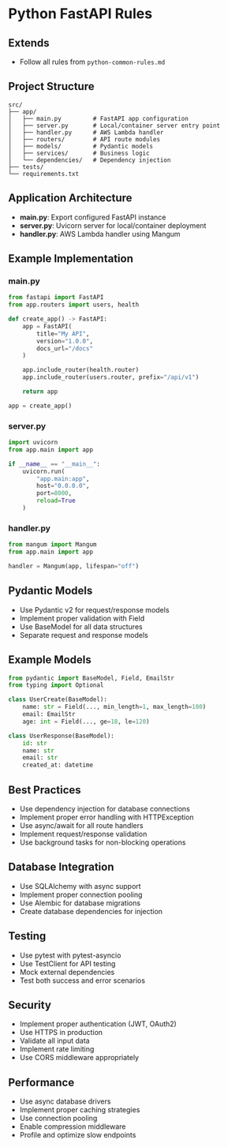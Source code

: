 # Python FastAPI Rules

## Extends

- Follow all rules from `python-common-rules.md`

## Project Structure

```
src/
├── app/
│   ├── main.py         # FastAPI app configuration
│   ├── server.py       # Local/container server entry point
│   ├── handler.py      # AWS Lambda handler
│   ├── routers/        # API route modules
│   ├── models/         # Pydantic models
│   ├── services/       # Business logic
│   └── dependencies/   # Dependency injection
├── tests/
└── requirements.txt
```

## Application Architecture

- **main.py**: Export configured FastAPI instance
- **server.py**: Uvicorn server for local/container deployment
- **handler.py**: AWS Lambda handler using Mangum

## Example Implementation

### main.py

```python
from fastapi import FastAPI
from app.routers import users, health

def create_app() -> FastAPI:
    app = FastAPI(
        title="My API",
        version="1.0.0",
        docs_url="/docs"
    )

    app.include_router(health.router)
    app.include_router(users.router, prefix="/api/v1")

    return app

app = create_app()
```

### server.py

```python
import uvicorn
from app.main import app

if __name__ == "__main__":
    uvicorn.run(
        "app.main:app",
        host="0.0.0.0",
        port=8000,
        reload=True
    )
```

### handler.py

```python
from mangum import Mangum
from app.main import app

handler = Mangum(app, lifespan="off")
```

## Pydantic Models

- Use Pydantic v2 for request/response models
- Implement proper validation with Field
- Use BaseModel for all data structures
- Separate request and response models

## Example Models

```python
from pydantic import BaseModel, Field, EmailStr
from typing import Optional

class UserCreate(BaseModel):
    name: str = Field(..., min_length=1, max_length=100)
    email: EmailStr
    age: int = Field(..., ge=18, le=120)

class UserResponse(BaseModel):
    id: str
    name: str
    email: str
    created_at: datetime
```

## Best Practices

- Use dependency injection for database connections
- Implement proper error handling with HTTPException
- Use async/await for all route handlers
- Implement request/response validation
- Use background tasks for non-blocking operations

## Database Integration

- Use SQLAlchemy with async support
- Implement proper connection pooling
- Use Alembic for database migrations
- Create database dependencies for injection

## Testing

- Use pytest with pytest-asyncio
- Use TestClient for API testing
- Mock external dependencies
- Test both success and error scenarios

## Security

- Implement proper authentication (JWT, OAuth2)
- Use HTTPS in production
- Validate all input data
- Implement rate limiting
- Use CORS middleware appropriately

## Performance

- Use async database drivers
- Implement proper caching strategies
- Use connection pooling
- Enable compression middleware
- Profile and optimize slow endpoints
